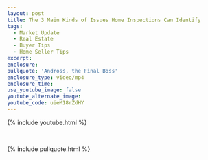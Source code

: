 ```yaml
---
layout: post
title: The 3 Main Kinds of Issues Home Inspections Can Identify
tags:
  - Market Update
  - Real Estate
  - Buyer Tips
  - Home Seller Tips
excerpt:
enclosure:
pullquote: 'Andross, the Final Boss'
enclosure_type: video/mp4
enclosure_time:
use_youtube_image: false
youtube_alternate_image:
youtube_code: uieM18rZdHY
---
```


{% include youtube.html %}

&nbsp;

{% include pullquote.html %}